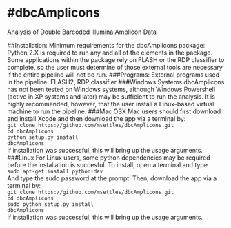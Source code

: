 #dbcAmplicons
=============

Analysis of Double Barcoded Illumina Amplicon Data

##Installation:
Minimum requirements for the dbcAmplicons package: Python 2.X is required to run any and all of the
elements in the package. Some applications within the package rely on FLASH or the RDP classifier to
complete, so the user must determine of those external tools are necessary if the entire pipeline will not be run.
###Programs:
External programs used in the pipeline:
FLASH2,
RDP classifier
###Windows Systems
dbcAmplicons has not been tested on Windows systems, although Windows Powershell (active in XP systems and later) may be sufficient to run the analysis. It is highly recommended, however, that the user
install a Linux-based virtual machine to run the pipeline.
###Mac OSX
Mac users should first download and install Xcode and then download the app via a terminal by:  
`git clone https://github.com/msettles/dbcAmplicons.git`  
`cd dbcAmplicons`  
`python setup.py install`  
`dbcAmplicons`  
If installation was successful, this will bring up the usage arguments.
###Linux
For Linux users, some python dependencies may be required before the installation is succesful. To install,
open a terminal and type  
`sudo apt-get install python-dev`  
And type the sudo password at the prompt. Then, download the app via a terminal by:  
`git clone https://github.com/msettles/dbcAmplicons.git`  
`cd dbcAmplicons`  
`sudo python setup.py install`  
`dbcAmplicons`  
If installation was successful, this will bring up the usage arguments.

